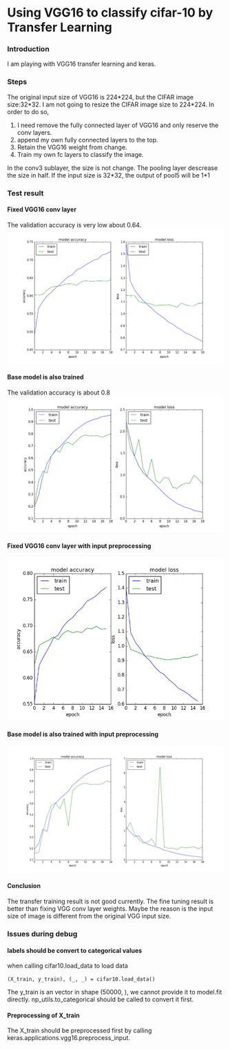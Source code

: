 
# Using VGG16 to classify cifar-10 by Transfer Learning

### Introduction
I am playing with VGG16 transfer learning and keras.

### Steps
The original input size of VGG16 is 224\*224, but the CIFAR image size:32\*32. I am not going to resize the CIFAR image size to 224\*224. In order to do so, 
1) I need remove the fully connected layer of VGG16 and only reserve the conv layers.
2) append my own fully connected layers to the top.
3) Retain the VGG16 weight from change.
4) Train my own fc layers to classify the image.


In the conv3 sublayer, the size is not change. The pooling layer descrease the size in half. If the input size is 32\*32, the output of pool5 will be 1\*1

### Test result

#### Fixed VGG16 conv layer
The validation accuracy is very low about 0.64.
![loss and accuracy curves](images/base_notrainable.png)

#### Base model is also trained
The validation accuracy is about 0.8
![loss and accuracy curves](images/base_trainable.png)

#### Fixed VGG16 conv layer with input preprocessing 
![loss and accuracy curves](images/preprocessed1.png)

#### Base model is also trained with input preprocessing
![loss and accuracy curves](images/preprocessed2.png)

#### Conclusion
The transfer training result is not good currently. The fine tuning result is better than fixing VGG conv layer weights. Maybe the reason is the input size of image is different from the original VGG input size.

### Issues during debug
#### labels should be convert to categorical values
when calling cifar10.load_data to load data
```
(X_train, y_train), (_, _) = cifar10.load_data()
```
The y_train is an vector in shape (50000, ), we cannot provide it to model.fit directly. np_utils.to_categorical should be called to convert it first.

#### Preprocessing of X_train
The X_train should be preprocessed first by calling
keras.applications.vgg16.preprocess_input.
